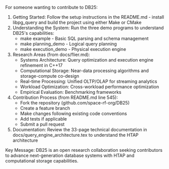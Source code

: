 For someone wanting to contribute to DB25:

1. Getting Started: Follow the setup instructions in the README.md - install libpg_query and build the project using either Make or CMake
2. Understanding the System: Run the three demo programs to understand DB25's capabilities:
   - make example - Basic SQL parsing and schema management
   - make planning_demo - Logical query planning
   - make execution_demo - Physical execution engine
3. Research Areas (from docs/flier.md):
   - Systems Architecture: Query optimization and execution engine refinement in C++17
   - Computational Storage: Near-data processing algorithms and storage-compute co-design
   - Real-time Processing: Unified OLTP/OLAP for streaming analytics
   - Workload Optimization: Cross-workload performance optimization
   - Empirical Evaluation: Benchmarking frameworks
4. Contribution Process (from README.md line 545):
   - Fork the repository (github.com/space-rf-org/DB25)
   - Create a feature branch
   - Make changes following existing code conventions
   - Add tests if applicable
   - Submit a pull request
5. Documentation: Review the 33-page technical documentation in docs/query_engine_architecture.tex to understand the HTAP architecture

Key Message: DB25 is an open research collaboration seeking contributors to advance next-generation database systems with HTAP and computational storage capabilities.